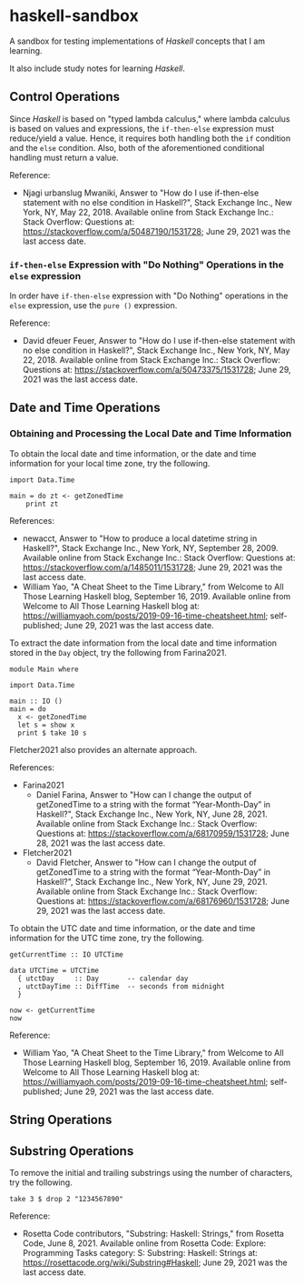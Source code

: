 # haskell-sandbox

A sandbox for testing implementations of *Haskell* concepts that I am learning.

It also include study notes for learning *Haskell*.

## Control Operations

Since *Haskell* is based on "typed lambda calculus," where lambda calculus is based on values and expressions, the `if-then-else` expression must reduce/yield a value. Hence, it requires both handling both the `if` condition and the `else` condition. Also, both of the aforementioned conditional handling must return a value.

Reference:
+ Njagi urbanslug Mwaniki, Answer to "How do I use if-then-else statement with no else condition in Haskell?", Stack Exchange Inc., New York, NY, May 22, 2018. Available online from Stack Exchange Inc.: Stack Overflow: Questions at: https://stackoverflow.com/a/50487190/1531728; June 29, 2021 was the last access date.

### `if-then-else` Expression with "Do Nothing" Operations in the `else` expression

In order have `if-then-else` expression with "Do Nothing" operations in the `else` expression, use the `pure ()` expression.

Reference:
+ David dfeuer Feuer, Answer to "How do I use if-then-else statement with no else condition in Haskell?", Stack Exchange Inc., New York, NY, May 22, 2018. Available online from Stack Exchange Inc.: Stack Overflow: Questions at: https://stackoverflow.com/a/50473375/1531728; June 29, 2021 was the last access date.


## Date and Time Operations

### Obtaining and Processing the Local Date and Time Information

To obtain the local date and time information, or the date and time information for your local time zone, try the following.

```
import Data.Time

main = do zt <- getZonedTime
	print zt
```


References:
+ newacct, Answer to "How to produce a local datetime string in Haskell?", Stack Exchange Inc., New York, NY, September 28, 2009. Available online from Stack Exchange Inc.: Stack Overflow: Questions at: https://stackoverflow.com/a/1485011/1531728; June 29, 2021 was the last access date.
+ William Yao, "A Cheat Sheet to the Time Library," from Welcome to All Those Learning Haskell blog, September 16, 2019. Available online from Welcome to All Those Learning Haskell blog at: https://williamyaoh.com/posts/2019-09-16-time-cheatsheet.html; self-published; June 29, 2021 was the last access date.





To extract the date information from the local date and time information stored in the `Day` object, try the following from Farina2021.

```
module Main where

import Data.Time

main :: IO ()
main = do
  x <- getZonedTime
  let s = show x
  print $ take 10 s
```

Fletcher2021 also provides an alternate approach.



References:
+ Farina2021
	- Daniel Farina, Answer to "How can I change the output of getZonedTime to a string with the format “Year-Month-Day” in Haskell?", Stack Exchange Inc., New York, NY, June 28, 2021. Available online from Stack Exchange Inc.: Stack Overflow: Questions at: https://stackoverflow.com/a/68170959/1531728; June 28, 2021 was the last access date.
+ Fletcher2021
	- David Fletcher, Answer to "How can I change the output of getZonedTime to a string with the format “Year-Month-Day” in Haskell?", Stack Exchange Inc., New York, NY, June 29, 2021. Available online from Stack Exchange Inc.: Stack Overflow: Questions at: https://stackoverflow.com/a/68176960/1531728; June 29, 2021 was the last access date.





To obtain the UTC date and time information, or the date and time information for the UTC time zone, try the following.

```
getCurrentTime :: IO UTCTime

data UTCTime = UTCTime
  { utctDay     :: Day       -- calendar day
  , utctDayTime :: DiffTime  -- seconds from midnight
  }

now <- getCurrentTime
now
```

Reference:
+ William Yao, "A Cheat Sheet to the Time Library," from Welcome to All Those Learning Haskell blog, September 16, 2019. Available online from Welcome to All Those Learning Haskell blog at: https://williamyaoh.com/posts/2019-09-16-time-cheatsheet.html; self-published; June 29, 2021 was the last access date.







## String Operations

## Substring Operations



To remove the initial and trailing substrings using the number of characters, try the following.

```
take 3 $ drop 2 "1234567890"
```


Reference:
+ Rosetta Code contributors, "Substring: Haskell: Strings," from Rosetta Code, June 8, 2021. Available online from Rosetta Code: Explore: Programming Tasks category: S: Substring: Haskell: Strings at: https://rosettacode.org/wiki/Substring#Haskell; June 29, 2021 was the last access date.


